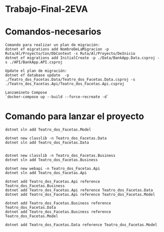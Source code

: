# Trabajo-Final-2EVA

# Comandos-necesarios
    Comando para realizar un plan de migración:
    dotnet ef migrations add NombreDeLaMigracion -p Ruta/Al/Proyecto/Con/DbContext -s Ruta/Al/Proyecto/DeInicio
    dotnet ef migrations add InitialCreate -p ./Data/BankApp.Data.csproj -s ./API/BankApp.API.csproj
    
    Update el plan de migración:
    dotnet ef database update  -p ./Teatro_dos_Facetas.Data/Teatro_dos_Facetas.Data.csproj -s ./Teatro_dos_Facetas.Api/Teatro_dos_Facetas.Api.csproj

    Lanzamineto Compose
    `docker-compose up --build --force-recreate -d`
    
# Comando para lanzar el proyecto
    dotnet sln add Teatro_dos_Facetas.Model

    dotnet new classlib -n Teatro_dos_Facetas.Data
    dotnet sln add Teatro_dos_Facetas.Data


    dotnet new classlib -n Teatro_dos_Facetas.Business
    dotnet sln add Teatro_dos_Facetas.Business

    dotnet new webapi -n Teatro_dos_Facetas.Api
    dotnet sln add Teatro_dos_Facetas.Api

    dotnet add Teatro_dos_Facetas.Api reference Teatro_dos_Facetas.Business
    dotnet add Teatro_dos_Facetas.Api reference Teatro_dos_Facetas.Data
    dotnet add Teatro_dos_Facetas.Api reference Teatro_dos_Facetas.Model

    dotnet add Teatro_dos_Facetas.Business reference Teatro_dos_Facetas.Data
    dotnet add Teatro_dos_Facetas.Business reference Teatro_dos_Facetas.Model

    dotnet add Teatro_dos_Facetas.Data reference Teatro_dos_Facetas.Model